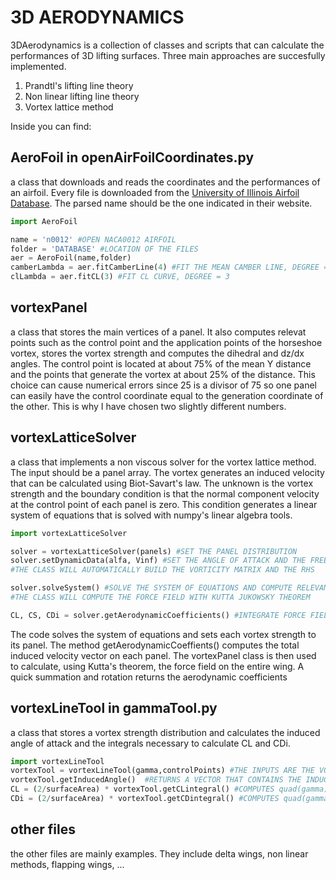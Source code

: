 # 3D AERODYNAMICS
3DAerodynamics is a collection of classes and scripts that can calculate the performances of 3D lifting surfaces. Three main approaches are succesfully implemented.

1) Prandtl's lifting line theory
2) Non linear lifting line theory
3) Vortex lattice method

Inside you can find:

## AeroFoil in openAirFoilCoordinates.py
a class that downloads and reads the coordinates and the performances of an airfoil. Every file is downloaded from the [University of Illinois Airfoil Database](http://airfoiltools.com/airfoil/). The parsed name should be the one indicated in their website.
```python
import AeroFoil

name = 'n0012' #OPEN NACA0012 AIRFOIL
folder = 'DATABASE' #LOCATION OF THE FILES
aer = AeroFoil(name,folder)
camberLambda = aer.fitCamberLine(4) #FIT THE MEAN CAMBER LINE, DEGREE = 4
clLambda = aer.fitCL(3) #FIT CL CURVE, DEGREE = 3
```
## vortexPanel
a class that stores the main vertices of a panel. It also computes relevat points such as the control point and the application points of the horseshoe vortex, stores the vortex strength and computes the dihedral and dz/dx angles. The control point is located at about 75% of the mean Y distance and the points that generate the vortex at about 25% of the distance. This choice can cause numerical errors since 25 is a divisor of 75 so one panel can easily have the control coordinate equal to the generation coordinate of the other. This is why I have chosen two slightly different numbers. 

## vortexLatticeSolver
a class that implements a non viscous solver for the vortex lattice method. The input should be a panel array. The vortex generates an induced velocity that can be calculated using Biot-Savart's law. The unknown is the vortex strength and the boundary condition is that the normal component velocity at the control point of each panel is zero. This condition generates a linear system of equations that is solved with numpy's linear algebra tools.
```python
import vortexLatticeSolver

solver = vortexLatticeSolver(panels) #SET THE PANEL DISTRIBUTION
solver.setDynamicData(alfa, Vinf) #SET THE ANGLE OF ATTACK AND THE FREESTREAM VELOCITY 
#THE CLASS WILL AUTOMATICALLY BUILD THE VORTICITY MATRIX AND THE RHS

solver.solveSystem() #SOLVE THE SYSTEM OF EQUATIONS AND COMPUTE RELEVANT TERMS
#THE CLASS WILL COMPUTE THE FORCE FIELD WITH KUTTA JUKOWSKY THEOREM

CL, CS, CDi = solver.getAerodynamicCoefficients() #INTEGRATE FORCE FIELD
```
The code solves the system of equations and sets each vortex strength to its panel. The method getAerodynamicCoeffients() computes the total induced velocity vector on each panel. The vortexPanel class is then used to calculate, using Kutta's theorem, the force field on the entire wing. A quick summation and rotation returns the aerodynamic coefficients

## vortexLineTool in gammaTool.py
a class that stores a vortex strength distribution and calculates the induced angle of attack and the integrals necessary to calculate CL and CDi.
```python
import vortexLineTool
vortexTool = vortexLineTool(gamma,controlPoints) #THE INPUTS ARE THE VORTEX STRENGTH AND THE CONTROL POINTS
vortexTool.getInducedAngle()  #RETURNS A VECTOR THAT CONTAINS THE INDUCED ANGLE OF ATTACK AT EACH CONTROL POINT
CL = (2/surfaceArea) * vortexTool.getCLintegral() #COMPUTES quad(gamma)
CDi = (2/surfaceArea) * vortexTool.getCDintegral() #COMPUTES quad(gamma*alfai)
```

## other files
the other files are mainly examples. They include delta wings, non linear methods, flapping wings, ...
